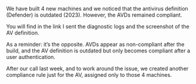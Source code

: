 We have built 4 new machines and we noticed that the antivirus definition (Defender) is outdated (2023). However, the AVDs remained compliant.

You will find in the link I sent the diagnostic logs and the screenshot of the AV definition.

As a reminder: it’s the opposite. AVDs appear as non-compliant after the build, and the AV definition is outdated but only becomes compliant after a user authentication.

After our call last week, and to work around the issue, we created another compliance rule just for the AV, assigned only to those 4 machines.
